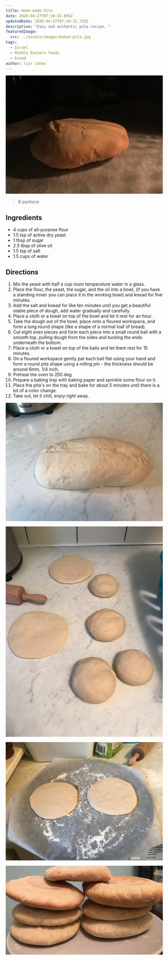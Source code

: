 ```yaml
---
title: Home-made Pita
date: 2020-04-27T07:10:15.695Z
updatedDate: 2020-04-27T07:10:15.729Z
description: "Easy and authentic pita recipe. "
featuredImage:
  src: ../assets/images/baked-pita.jpg
tags:
  - Israel
  - Middle Eastern foods
  - bread
author: lior cohen
---
```

![pita](../assets/images/baked-pita.jpg "baked pita")

> 8 portions

## Ingredients

* 4 cups of all-purpose flour
* 1.5 tsp of active dry yeast
* 1 tbsp of sugar
* 2.5 tbsp of olive oil
* 1.5 tsp of salt
* 1.5 cups of water

## Directions

1. Mix the yeast with half a cup room temperature water in a glass.
2. Place the flour, the yeast, the sugar, and the oil into a bowl, (if you have a standing mixer you can place it in the working bowl) and knead for five minutes.
3. Add the salt and knead for like ten minutes until you get a beautiful stable piece of dough, add water gradually and carefully.
4. Place a cloth or a towel on top of the bowl and let it rest for an hour.
5. Take the dough out of the bowl, place onto a floured workspace, and form a long round shape (like a shape of a normal loaf of bread).
6. Cut eight even pieces and form each piece into a small round ball with a smooth top, pulling dough from the sides and tucking the ends underneath the bottom.
7. Place a cloth or a towel on top of the balls and let them rest for 15 minutes.
8. On a floured workspace gently pat each ball flat using your hand and form a round pita shape using a rolling pin - the thickness should be around 6mm, 1/4 inch.
9. Preheat the oven to 250 deg
10. Prepare a baking tray with baking paper and sprinkle some flour on it.
11. Place the pita's on the tray and bake for about 5 minutes until there is a bit of a color change.
12. Take out, let it chill, enjoy right away.

![dough](../assets/images/dough.jpg "dough")

![pita balls](../assets/images/pita-balls.jpg "pita balls")

![two unbaked pitas](../assets/images/two-unbaked-pitas.jpg "two unbaked pitas")

![pitas](../assets/images/pitas.jpg "pitas")